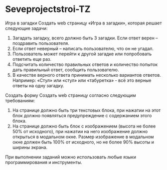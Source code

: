 # Seveprojectstroi-TZ

Игра в загадки
Создать web страницу «Игра в загадки», которая решает следующие задачи:
1. Загадать загадку, всего должно быть 3 загадки. Если ответ верен – поздравить пользователя.
2. Если ответ неверный – написать пользователю, что он не угадал.
3. Пользователь может перейти к другой загадке или попробовать ответить еще раз.
4. Подсчитать количество правильных ответов и количество попыток дать правильный ответ, сообщить пользователю.
5. В качестве верного ответа принимать несколько вариантов ответов.
Например: «Стул» или «стул» или «табуретка» - всё это верные ответы на одну загадку.

Создать форму
Создать web страницу согласно следующим требованиям:
1. На странице должно быть три текстовых блока, при нажатии на этот блок должно появляться предупреждение с содержанием этого блока.
2. На странице должно быть блок с изображением (высота не более 50% от исходного), при нажатии на него изображение должно открыться в модальном окне. Размер изображение в модальном окне должен быть 100% от исходного, но не более 90% высоты и ширины экрана.

При выполнении заданий можно использовать любые языки программирования и инструменты.
